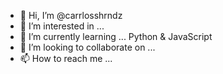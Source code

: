 - 👋 Hi, I’m @carrlosshrndz
- 👀 I’m interested in ...
- 🌱 I’m currently learning ... Python & JavaScript
- 💞️ I’m looking to collaborate on ...
- 📫 How to reach me ...

<!---
carrlosshrndz/carrlosshrndz is a ✨ special ✨ repository because its `README.md` (this file) appears on your GitHub profile.
You can click the Preview link to take a look at your changes.
--->
